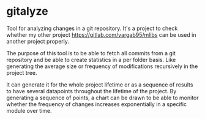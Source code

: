 # gitalyze

Tool for analyzing changes in a git repository. It's a project to check whether
my other project https://gitlab.com/vargab95/mlibs can be used in another project
properly.

The purpose of this tool is to be able to fetch all commits from a git repository
and be able to create statistics in a per folder basis. Like generating the average
size or frequency of modifications recursively in the project tree.

It can generate it for the whole project lifetime or as a sequence of results to
have several datapoints throughout the lifetime of the project. By generating a
sequence of points, a chart can be drawn to be able to monitor whether the frequency
of changes increases exponentially in a specific module over time.
